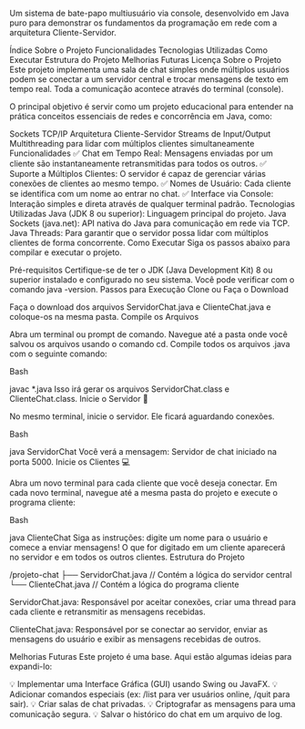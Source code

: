 Um sistema de bate-papo multiusuário via console, desenvolvido em Java puro para demonstrar os fundamentos da programação em rede com a arquitetura Cliente-Servidor.

Índice
Sobre o Projeto
Funcionalidades
Tecnologias Utilizadas
Como Executar
Estrutura do Projeto
Melhorias Futuras
Licença
Sobre o Projeto
Este projeto implementa uma sala de chat simples onde múltiplos usuários podem se conectar a um servidor central e trocar mensagens de texto em tempo real. Toda a comunicação acontece através do terminal (console).

O principal objetivo é servir como um projeto educacional para entender na prática conceitos essenciais de redes e concorrência em Java, como:

Sockets TCP/IP
Arquitetura Cliente-Servidor
Streams de Input/Output
Multithreading para lidar com múltiplos clientes simultaneamente
Funcionalidades
✅ Chat em Tempo Real: Mensagens enviadas por um cliente são instantaneamente retransmitidas para todos os outros.
✅ Suporte a Múltiplos Clientes: O servidor é capaz de gerenciar várias conexões de clientes ao mesmo tempo.
✅ Nomes de Usuário: Cada cliente se identifica com um nome ao entrar no chat.
✅ Interface via Console: Interação simples e direta através de qualquer terminal padrão.
Tecnologias Utilizadas
Java (JDK 8 ou superior): Linguagem principal do projeto.
Java Sockets (java.net): API nativa do Java para comunicação em rede via TCP.
Java Threads: Para garantir que o servidor possa lidar com múltiplos clientes de forma concorrente.
Como Executar
Siga os passos abaixo para compilar e executar o projeto.

Pré-requisitos
Certifique-se de ter o JDK (Java Development Kit) 8 ou superior instalado e configurado no seu sistema. Você pode verificar com o comando java -version.
Passos para Execução
Clone ou Faça o Download

Faça o download dos arquivos ServidorChat.java e ClienteChat.java e coloque-os na mesma pasta.
Compile os Arquivos

Abra um terminal ou prompt de comando.
Navegue até a pasta onde você salvou os arquivos usando o comando cd.
Compile todos os arquivos .java com o seguinte comando:
<!-- end list -->

Bash

javac *.java
Isso irá gerar os arquivos ServidorChat.class e ClienteChat.class.
Inicie o Servidor 🚀

No mesmo terminal, inicie o servidor. Ele ficará aguardando conexões.
<!-- end list -->

Bash

java ServidorChat
Você verá a mensagem: Servidor de chat iniciado na porta 5000.
Inicie os Clientes 💻

Abra um novo terminal para cada cliente que você deseja conectar.
Em cada novo terminal, navegue até a mesma pasta do projeto e execute o programa cliente:
<!-- end list -->

Bash

java ClienteChat
Siga as instruções: digite um nome para o usuário e comece a enviar mensagens! O que for digitado em um cliente aparecerá no servidor e em todos os outros clientes.
Estrutura do Projeto

/projeto-chat
  ├── ServidorChat.java    // Contém a lógica do servidor central
  └── ClienteChat.java     // Contém a lógica do programa cliente
  
ServidorChat.java: Responsável por aceitar conexões, criar uma thread para cada cliente e retransmitir as mensagens recebidas.

ClienteChat.java: Responsável por se conectar ao servidor, enviar as mensagens do usuário e exibir as mensagens recebidas de outros.

Melhorias Futuras
Este projeto é uma base. Aqui estão algumas ideias para expandi-lo:

💡 Implementar uma Interface Gráfica (GUI) usando Swing ou JavaFX.
💡 Adicionar comandos especiais (ex: /list para ver usuários online, /quit para sair).
💡 Criar salas de chat privadas.
💡 Criptografar as mensagens para uma comunicação segura.
💡 Salvar o histórico do chat em um arquivo de log.
